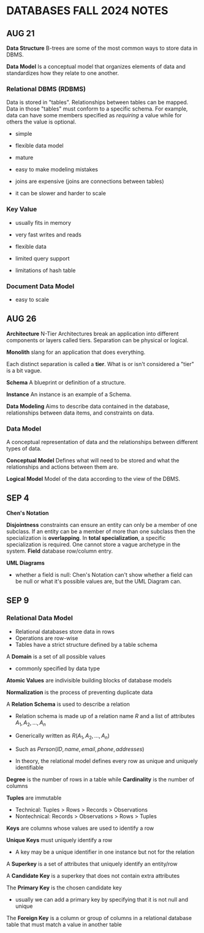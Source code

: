 # DATABASES FALL 2024 NOTES

## AUG 21
**Data Structure**
B-trees are some of the most common ways to store data in DBMS.

**Data Model**
Is a conceptual model that organizes elements of data and standardizes how they relate to one another.

### Relational DBMS (RDBMS)
Data is stored in "tables". Relationships between tables can be mapped. Data in those "tables" must conform to a specific schema. For example, data can have some members specified as *requiring* a value while for others the value is optional.
- simple
- flexible data model 
- mature

- easy to make modeling mistakes
- joins are expensive (joins are connections between tables)
- it can be slower and harder to scale

### Key Value
- usually fits in memory
- very fast writes and reads
- flexible data

- limited query support
- limitations of hash table

### Document Data Model
- easy to scale

## AUG 26
**Architecture**
N-Tier Architectures break an application into different components or layers called tiers. Separation can be physical or logical.

**Monolith** slang for an application that does everything.

Each distinct separation is called a **tier**. What is or isn't considered a "tier" is a bit vague.

**Schema**
A blueprint or definition of a structure.

**Instance**
An instance is an example of a Schema.

**Data Modeling**
Aims to describe data contained in the database, relationships between data items, and constraints on data.

### Data Model
A conceptual representation of data and the relationships between different types of data.

**Conceptual Model**
Defines what will need to be stored and what the relationships and actions between them are.

**Logical Model**
Model of the data according to the view of the DBMS.

## SEP 4
**Chen's Notation**

**Disjointness** constraints can ensure an entity can only be a member of one subclass.
If an entity can be a member of more than one subclass then the specialization is **overlapping**.
In **total specialization**, a specific specialization is required. One cannot store a vague archetype in the system.
**Field** database row/column entry.

**UML Diagrams**

- whether a field is null: Chen's Notation can't show whether a field can be null or what it's possible values are, but the UML Diagram can.

## SEP 9

### Relational Data Model

- Relational databases store data in rows
- Operations are row-wise
- Tables have a strict structure defined by a table schema

A **Domain** is a set of all possible values

- commonly specified by data type

**Atomic Values** are indivisible building blocks of database models

**Normalization** is the process of preventing duplicate data

A **Relation Schema** is used to describe a relation

- Relation schema is made up of a relation name $R$ and a list of attributes $A_1, A_2, \dots, A_n$
- Generically written as $R(A_1, A_2, \dots, A_n)$
- Such as $Person(ID,name,email,phone, addresses)$

- In theory, the relational model defines every row as unique and uniquely identifiable

**Degree** is the number of rows in a table while **Cardinality** is the number of columns

**Tuples** are immutable

- Technical: Tuples > Rows > Records > Observations
- Nontechnical: Records > Observations > Rows > Tuples

**Keys** are columns whose values are used to identify a row

**Unique Keys** must uniquely identify a row

- A key may be a unique identifier in one instance but not for the relation

A **Superkey** is a set of attributes that uniquely identify an entity/row

A **Candidate Key** is a superkey that does not contain extra attributes

The **Primary Key** is the chosen candidate key

- usually we can add a primary key by specifying that it is not null and unique

The **Foreign Key** is a column or group of columns in a relational database table that must match a value in another table
